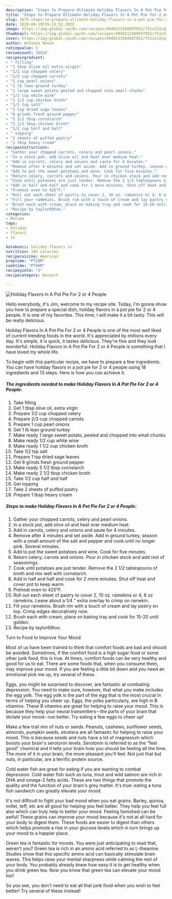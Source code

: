 ```yaml
---
description: "Steps to Prepare Ultimate Holiday Flavors In A Pot Pie For 2 or 4 People"
title: "Steps to Prepare Ultimate Holiday Flavors In A Pot Pie For 2 or 4 People"
slug: 1675-steps-to-prepare-ultimate-holiday-flavors-in-a-pot-pie-for-2-or-4-people
date: 2020-09-19T15:15:53.202Z
image: https://img-global.cpcdn.com/recipes/4949213369597952/751x532cq70/holiday-flavors-in-a-pot-pie-for-2-or-4-people-recipe-main-photo.jpg
thumbnail: https://img-global.cpcdn.com/recipes/4949213369597952/751x532cq70/holiday-flavors-in-a-pot-pie-for-2-or-4-people-recipe-main-photo.jpg
cover: https://img-global.cpcdn.com/recipes/4949213369597952/751x532cq70/holiday-flavors-in-a-pot-pie-for-2-or-4-people-recipe-main-photo.jpg
author: Antonio Reese
ratingvalue: 5
reviewcount: 18810
recipeingredient:
- " filling"
- "1 tbsp olive oil extra virgin"
- "1/2 cup chopped celery"
- "2/3 cup chopped carrots"
- "1 cup pearl onions"
- "1 lb lean ground turkey"
- "1 large sweet potato peeled and chopped into small chunks"
- "1/2 cup white wine"
- "1 1/2 cup chicken broth"
- "1/2 tsp salt"
- "1 tsp dried sage leaves"
- "6 grinds fresh ground pepper"
- "5 1/2 tbsp cornstarch"
- "2 1/2 tbsp chicken broth"
- "1/2 cup half and half"
- " topping"
- "2 sheets of puffed pastry"
- "1 tbsp heavy cream"
recipeinstructions:
- "Gather your chopped carrots, celery and pearl onions."
- "In a stock pot, add olive oil and heat over medium heat."
- "Add in carrots, celery and onions and saute for 4 minutes."
- "Remove after 4 minutes and set aside. Add in ground turkey, season with a small amount of the salt and pepper and cook until no longer pink. Several minutes."
- "Add to pot the sweet potatoes and wine. Cook for five minutes."
- "Return celery, carrots and onions. Pour in chicken stock and add rest of seasonings."
- "Cook until potatoes are just tender. Remove the 2 1/2 tablespoons of broth and mix well with cornstarch."
- "Add in half and half and cook for 2 more minutes. Shut off heat and cover pot to keep warm."
- "Preheat oven to 425°F."
- "Roll out each sheet of pastry to cover 2, 10 oz. ramekins or 4, 6 oz ramekins. Leave about a 1/4 &#34; extra overlay to crimp on ramekin."
- "Fill your ramekins. Brush rim with a touch of cream and lay pastry on top. Crimp edges decoratively now."
- "Brush each with cream, place on baking tray and cook for 15-20 until golden."
- "Recipe by taylor68too."
categories:
- Recipe
tags:
- holiday
- flavors
- in

katakunci: holiday flavors in 
nutrition: 195 calories
recipecuisine: American
preptime: "PT29M"
cooktime: "PT46M"
recipeyield: "2"
recipecategory: Dessert

---
```



![Holiday Flavors In A Pot Pie For 2 or 4 People](https://img-global.cpcdn.com/recipes/4949213369597952/751x532cq70/holiday-flavors-in-a-pot-pie-for-2-or-4-people-recipe-main-photo.jpg)

Hello everybody, it's Jim, welcome to my recipe site. Today, I'm gonna show you how to prepare a special dish, holiday flavors in a pot pie for 2 or 4 people. It is one of my favorites. This time, I will make it a bit tasty. This will be really delicious.

Holiday Flavors In A Pot Pie For 2 or 4 People is one of the most well liked of current trending foods in the world. It's appreciated by millions every day. It's simple, it is quick, it tastes delicious. They're fine and they look wonderful. Holiday Flavors In A Pot Pie For 2 or 4 People is something that I have loved my whole life.




To begin with this particular recipe, we have to prepare a few ingredients. You can have holiday flavors in a pot pie for 2 or 4 people using 18 ingredients and 13 steps. Here is how you can achieve it.

<!--inarticleads1-->

##### The ingredients needed to make Holiday Flavors In A Pot Pie For 2 or 4 People:

1. Take  filling
1. Get 1 tbsp olive oil, extra virgin
1. Prepare 1/2 cup chopped celery
1. Prepare 2/3 cup chopped carrots
1. Prepare 1 cup pearl onions
1. Get 1 lb lean ground turkey
1. Make ready 1 large sweet potato, peeled and chopped into small chunks
1. Make ready 1/2 cup white wine
1. Make ready 1 1/2 cup chicken broth
1. Take 1/2 tsp salt
1. Prepare 1 tsp dried sage leaves
1. Get 6 grinds fresh ground pepper
1. Make ready 5 1/2 tbsp cornstarch
1. Make ready 2 1/2 tbsp chicken broth
1. Take 1/2 cup half and half
1. Get  topping
1. Take 2 sheets of puffed pastry
1. Prepare 1 tbsp heavy cream




<!--inarticleads2-->

##### Steps to make Holiday Flavors In A Pot Pie For 2 or 4 People:

1. Gather your chopped carrots, celery and pearl onions.
1. In a stock pot, add olive oil and heat over medium heat.
1. Add in carrots, celery and onions and saute for 4 minutes.
1. Remove after 4 minutes and set aside. Add in ground turkey, season with a small amount of the salt and pepper and cook until no longer pink. Several minutes.
1. Add to pot the sweet potatoes and wine. Cook for five minutes.
1. Return celery, carrots and onions. Pour in chicken stock and add rest of seasonings.
1. Cook until potatoes are just tender. Remove the 2 1/2 tablespoons of broth and mix well with cornstarch.
1. Add in half and half and cook for 2 more minutes. Shut off heat and cover pot to keep warm.
1. Preheat oven to 425°F.
1. Roll out each sheet of pastry to cover 2, 10 oz. ramekins or 4, 6 oz ramekins. Leave about a 1/4 &#34; extra overlay to crimp on ramekin.
1. Fill your ramekins. Brush rim with a touch of cream and lay pastry on top. Crimp edges decoratively now.
1. Brush each with cream, place on baking tray and cook for 15-20 until golden.
1. Recipe by taylor68too.




Turn to Food to Improve Your Mood


Most of us have been trained to think that comfort foods are bad and should be avoided. Sometimes, if the comfort food is a high sugar food or some other junk food, this is true. At times, comfort foods can be very healthy and good for us to eat. There are some foods that, when you consume them, may improve your mood. If you are feeling a little bit down and you need an emotional pick me up, try several of these.

Eggs, you might be surprised to discover, are fantastic at combating depression. You need to make sure, however, that what you make includes the egg yolk. The egg yolk is the part of the egg that is the most crucial in terms of helping you cheer up. Eggs, the yolks particularly, are high in B vitamins. These B vitamins are great for helping to raise your mood. This is because they help your neural transmitters--the parts of your brain that dictate your mood--run better. Try eating a few eggs to cheer up!

Make a few trail mix of nuts or seeds. Peanuts, cashews, sunflower seeds, almonds, pumpkin seeds, etcetera are all fantastic for helping to raise your mood. This is because seeds and nuts have a lot of magnesium which boosts your brain's serotonin levels. Serotonin is referred to as the "feel good" chemical and it tells your brain how you should be feeling all the time. The more of it in your brain, the more pleasant you'll feel. Not just that but nuts, in particular, are a terrific protein source.

Cold water fish are great for eating if you are wanting to combat depression. Cold water fish such as tuna, trout and wild salmon are rich in DHA and omega-3 fatty acids. These are two things that promote the quality and the function of your brain's grey matter. It's true: eating a tuna fish sandwich can greatly elevate your mood. 

It's not difficult to fight your bad mood when you eat grains. Barley, quinoa, millet, teff, etc are all good for helping you feel better. They help you feel full also which can truly help to better your mood. Feeling famished can be awful! These grains can improve your mood because it's not at all hard for your body to digest them. These foods are easier to digest than others which helps promote a rise in your glucose levels which in turn brings up your mood to a happier place.

Green tea is fantastic for moods. You were just anticipating to read that, weren't you? Green tea is rich in an amino acid referred to as L-theanine. Studies show that this specific amino acid can basically stimulate brain waves. This helps raise your mental sharpness while calming the rest of your body. You probably already knew how easy it is to get healthy when you drink green tea. Now you know that green tea can elevate your mood too!

So you see, you don't need to eat all that junk food when you wish to feel better! Try several of these instead!

